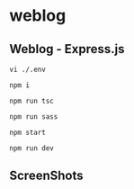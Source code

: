 # weblog

## Weblog - Express.js

```
vi ./.env
```

```
npm i
```

```
npm run tsc
```

```
npm run sass
```

```
npm start
```

```
npm run dev
```

## ScreenShots
